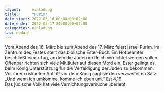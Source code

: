 ```yaml
---
layout:     einladung
title:      "Purim"
date_start: 2022-03-16 00:00:00+02:00
date_ende:  2022-03-17 24:00:00+02:00
categories: einladung
tag: nodate
---
```


Vom Abend des 16. März bis zum Abend des 17. März feiert Israel Purim.
Im Zentrum des Festes steht das biblische Ester-Buch:
Ein Hofbeamter beschließt einen Tag, an dem die Juden im Reich vernichtet werden sollen.
Offenbar richten sich viele Mitläufer auf diesen Mord ein.
Ester gelingt es, beim König Unterstützung für die Verteidigung der Juden zu bekommen.
Vor ihrem riskanten Auftritt vor dem König sagt sie den verzweifelten Satz:
„Und wenn ich umkomme, komme ich eben um.“ Est 4,16
<br>
Das jüdische Volk hat viele Vernichtungsversuche überlebt.
